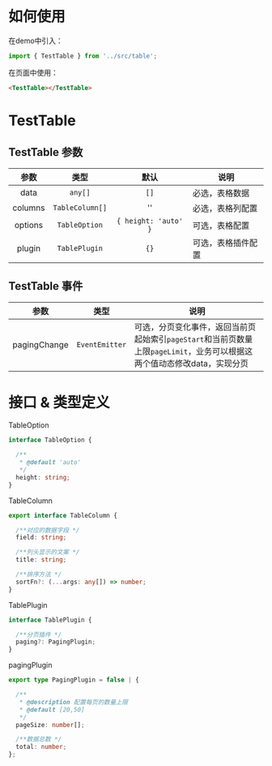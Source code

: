# 如何使用

在demo中引入：

```ts
import { TestTable } from '../src/table';
```

在页面中使用：

```html
<TestTable></TestTable>
```
# TestTable
## TestTable 参数

| 参数 | 类型 | 默认 | 说明 |
| :-: | :-: | :-: | - |
|   data  | `any[]` | `[]` | 必选，表格数据 |
| columns | `TableColumn[]` | ''  | 必选，表格列配置|
| options | `TableOption` | `{ height: 'auto' }` | 可选，表格配置 |
| plugin  | `TablePlugin` | `{}` | 可选，表格插件配置 |

## TestTable 事件

| 参数 | 类型 | 说明 |
| :-: | :-: | - |
| pagingChange | `EventEmitter` | 可选，分页变化事件，返回当前页起始索引`pageStart`和当前页数量上限`pageLimit`，业务可以根据这两个值动态修改data，实现分页 |

# 接口 & 类型定义

TableOption
```ts
interface TableOption {

  /**
   * @default 'auto'
   */
  height: string;
}
```

TableColumn
```ts
export interface TableColumn {

  /**对应的数据字段 */
  field: string;

  /**列头显示的文案 */
  title: string;

  /**排序方法 */
  sortFn?: (...args: any[]) => number;
}
```

TablePlugin
```ts
interface TablePlugin {

  /**分页插件 */
  paging?: PagingPlugin;
}
```

pagingPlugin
```ts
export type PagingPlugin = false | {

  /**
   * @description 配置每页的数量上限
   * @default [20,50]
   */
  pageSize: number[];

  /**数据总数 */
  total: number;
};
```
